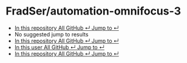 # FradSer/automation-omnifocus-3

*  [ In this repository All GitHub ↵ Jump to ↵](fradser-automation-omnifocus-3.md)
*  No suggested jump to results
*  [ In this repository All GitHub ↵ Jump to ↵](fradser-automation-omnifocus-3.md)
*  [ In this user All GitHub ↵ Jump to ↵](fradser-automation-omnifocus-3.md)
*  [ In this repository All GitHub ↵ Jump to ↵](fradser-automation-omnifocus-3.md)

